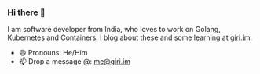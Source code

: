### Hi there 👋

I am software developer from India, who loves to work on Golang, Kubernetes and Containers. 
I blog about these and some learning at [giri.im](https://blog.giri.im). 

- 😄 Pronouns: He/Him
- 📫 Drop a message @: me@giri.im

<!--
**ace03uec/ace03uec** is a ✨ _special_ ✨ repository because its `README.md` (this file) appears on your GitHub profile.

Here are some ideas to get you started:

- 🔭 I’m currently working on ...
- 🌱 I’m currently learning ...
- 👯 I’m looking to collaborate on ...
- 🤔 I’m looking for help with ...
- 💬 Ask me about ...
- 📫 How to reach me: ...
- 😄 Pronouns: ...
- ⚡ Fun fact: ...
-->
